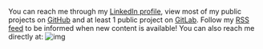 You can reach me through my [LinkedIn profile](https://www.linkedin.com/in/michel-lavoie-71841526/), view most of my public projects on [GitHub](https://github.com/miek770) and at least 1 public project on [GitLab](https://gitlab.com/miek770). Follow my [RSS feed](/feed) to be informed when new content is available! You can also reach me directly at: ![img](/static/email.png)
